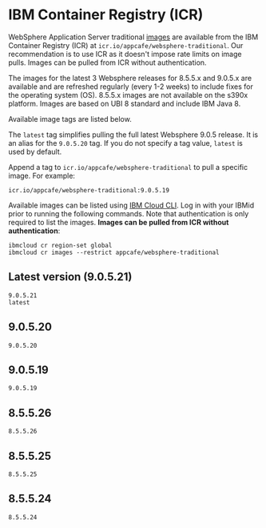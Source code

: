 
# IBM Container Registry (ICR)
WebSphere Application Server traditional [images](https://www.ibm.com/docs/en/was/9.0.5?topic=container-websphere-application-server-images) are available from the IBM Container Registry (ICR) at `icr.io/appcafe/websphere-traditional`. Our recommendation is to use ICR as it doesn't impose rate limits on image pulls. Images can be pulled from ICR without authentication.

The images for the latest 3 Websphere releases for 8.5.5.x and 9.0.5.x are available and are refreshed regularly (every 1-2 weeks) to include fixes for the operating system (OS). 8.5.5.x images are not available on the s390x platform. Images are based on UBI 8 standard and include IBM Java 8.

Available image tags are listed below.

The `latest` tag simplifies pulling the full latest Websphere 9.0.5 release. It is an alias for the `9.0.5.20` tag. If you do not specify a tag value, `latest` is used by default.

Append a tag to `icr.io/appcafe/websphere-traditional` to pull a specific image. For example: 
```
icr.io/appcafe/websphere-traditional:9.0.5.19
```

Available images can be listed using [IBM Cloud CLI](https://cloud.ibm.com/docs/cli?topic=cli-getting-started). Log in with your IBMid prior to running the following commands. Note that authentication is only required to list the images. **Images can be pulled from ICR without authentication**: 
```
ibmcloud cr region-set global 
ibmcloud cr images --restrict appcafe/websphere-traditional
```

## Latest version (9.0.5.21)

```
9.0.5.21
latest
```

## 9.0.5.20

```
9.0.5.20
```

## 9.0.5.19

```
9.0.5.19
```

## 8.5.5.26

```
8.5.5.26
```

## 8.5.5.25

```
8.5.5.25
```

## 8.5.5.24

```
8.5.5.24
```
